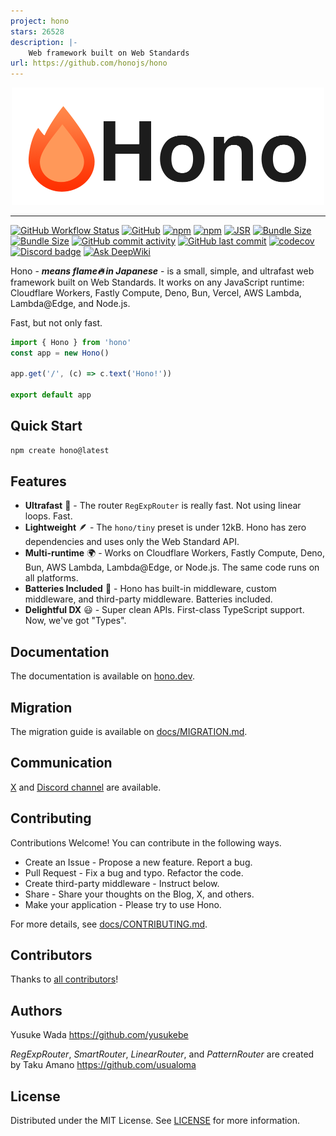 ```yaml
---
project: hono
stars: 26528
description: |-
    Web framework built on Web Standards
url: https://github.com/honojs/hono
---
```


<div align="center">
  <a href="https://hono.dev">
    <img src="https://raw.githubusercontent.com/honojs/hono/main/docs/images/hono-title.png" width="500" height="auto" alt="Hono"/>
  </a>
</div>

<hr />

[![GitHub Workflow Status](https://img.shields.io/github/actions/workflow/status/honojs/hono/ci.yml?branch=main)](https://github.com/honojs/hono/actions)
[![GitHub](https://img.shields.io/github/license/honojs/hono)](https://github.com/honojs/hono/blob/main/LICENSE)
[![npm](https://img.shields.io/npm/v/hono)](https://www.npmjs.com/package/hono)
[![npm](https://img.shields.io/npm/dm/hono)](https://www.npmjs.com/package/hono)
[![JSR](https://jsr.io/badges/@hono/hono)](https://jsr.io/@hono/hono)
[![Bundle Size](https://img.shields.io/bundlephobia/min/hono)](https://bundlephobia.com/result?p=hono)
[![Bundle Size](https://img.shields.io/bundlephobia/minzip/hono)](https://bundlephobia.com/result?p=hono)
[![GitHub commit activity](https://img.shields.io/github/commit-activity/m/honojs/hono)](https://github.com/honojs/hono/pulse)
[![GitHub last commit](https://img.shields.io/github/last-commit/honojs/hono)](https://github.com/honojs/hono/commits/main)
[![codecov](https://codecov.io/github/honojs/hono/graph/badge.svg)](https://codecov.io/github/honojs/hono)
[![Discord badge](https://img.shields.io/discord/1011308539819597844?label=Discord&logo=Discord)](https://discord.gg/KMh2eNSdxV)
[![Ask DeepWiki](https://deepwiki.com/badge.svg)](https://deepwiki.com/honojs/hono)

Hono - _**means flame🔥 in Japanese**_ - is a small, simple, and ultrafast web framework built on Web Standards. It works on any JavaScript runtime: Cloudflare Workers, Fastly Compute, Deno, Bun, Vercel, AWS Lambda, Lambda@Edge, and Node.js.

Fast, but not only fast.

```ts
import { Hono } from 'hono'
const app = new Hono()

app.get('/', (c) => c.text('Hono!'))

export default app
```

## Quick Start

```bash
npm create hono@latest
```

## Features

- **Ultrafast** 🚀 - The router `RegExpRouter` is really fast. Not using linear loops. Fast.
- **Lightweight** 🪶 - The `hono/tiny` preset is under 12kB. Hono has zero dependencies and uses only the Web Standard API.
- **Multi-runtime** 🌍 - Works on Cloudflare Workers, Fastly Compute, Deno, Bun, AWS Lambda, Lambda@Edge, or Node.js. The same code runs on all platforms.
- **Batteries Included** 🔋 - Hono has built-in middleware, custom middleware, and third-party middleware. Batteries included.
- **Delightful DX** 😃 - Super clean APIs. First-class TypeScript support. Now, we've got "Types".

## Documentation

The documentation is available on [hono.dev](https://hono.dev).

## Migration

The migration guide is available on [docs/MIGRATION.md](docs/MIGRATION.md).

## Communication

[X](https://x.com/honojs) and [Discord channel](https://discord.gg/KMh2eNSdxV) are available.

## Contributing

Contributions Welcome! You can contribute in the following ways.

- Create an Issue - Propose a new feature. Report a bug.
- Pull Request - Fix a bug and typo. Refactor the code.
- Create third-party middleware - Instruct below.
- Share - Share your thoughts on the Blog, X, and others.
- Make your application - Please try to use Hono.

For more details, see [docs/CONTRIBUTING.md](docs/CONTRIBUTING.md).

## Contributors

Thanks to [all contributors](https://github.com/honojs/hono/graphs/contributors)!

## Authors

Yusuke Wada <https://github.com/yusukebe>

_RegExpRouter_, _SmartRouter_, _LinearRouter_, and _PatternRouter_ are created by Taku Amano <https://github.com/usualoma>

## License

Distributed under the MIT License. See [LICENSE](LICENSE) for more information.

